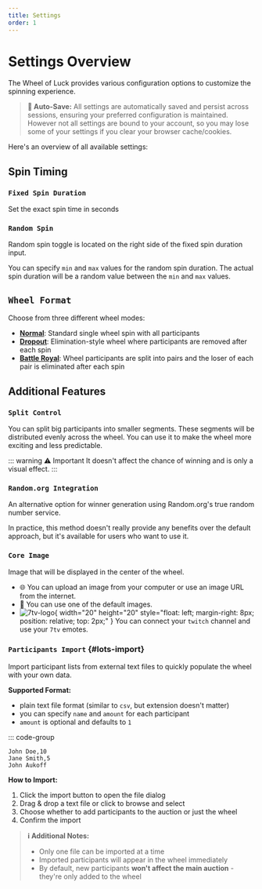 ```yaml
---
title: Settings
order: 1
---
```


# Settings Overview

The Wheel of Luck provides various configuration options to customize the spinning experience.

> **💾 Auto-Save:** All settings are automatically saved and persist across sessions, ensuring your preferred configuration is maintained. However not all settings are bound to your account, so you may lose some of your settings if you clear your browser cache/cookies.

Here's an overview of all available settings:

## Spin Timing

### `Fixed Spin Duration`

Set the exact spin time in seconds

### `Random Spin`

Random spin toggle is located on the right side of the fixed spin duration input.

You can specify `min` and `max` values for the random spin duration. The actual spin duration will be a random value between the `min` and `max` values.

## `Wheel Format`

Choose from three different wheel modes:

- [**Normal**](./2.formats/1.normal.md): Standard single wheel spin with all participants
- [**Dropout**](./2.formats/2.dropout.md): Elimination-style wheel where participants are removed after each spin
- [**Battle Royal**](./2.formats/3.battle-royal.md): Wheel participants are split into pairs and the loser of each pair is eliminated after each spin

## Additional Features

### `Split Control`

You can split big participants into smaller segments. These segments will be distributed evenly across the wheel. You can use it to make the wheel more exciting and less predictable.

::: warning ⚠️ Important
It doesn't affect the chance of winning and is only a visual effect.
:::

### `Random.org Integration`

An alternative option for winner generation using Random.org's true random number service.

In practice, this method doesn't really provide any benefits over the default approach, but it's available for users who want to use it.

### `Core Image`

Image that will be displayed in the center of the wheel.

- 🌐 You can upload an image from your computer or use an image URL from the internet.
- 🎨 You can use one of the default images.
- ![7tv-logo](/7tv-logo.png){ width="20" height="20" style="float: left; margin-right: 8px; position: relative; top: 2px;" } You can connect your `twitch` channel and use your `7tv` emotes.

### `Participants Import` {#lots-import}

Import participant lists from external text files to quickly populate the wheel with your own data.

**Supported Format:**

- plain text file format (similar to `csv`, but extension doesn't matter)
- you can specify `name` and `amount` for each participant
- `amount` is optional and defaults to `1`

::: code-group

```csv [example.csv]
John Doe,10
Jane Smith,5
John Aukoff
```

**How to Import:**

1. Click the import button to open the file dialog
2. Drag & drop a text file or click to browse and select
3. Choose whether to add participants to the auction or just the wheel
4. Confirm the import

> **ℹ️ Additional Notes:**
>
> - Only one file can be imported at a time
> - Imported participants will appear in the wheel immediately
> - By default, new participants **won't affect the main auction** - they're only added to the wheel
